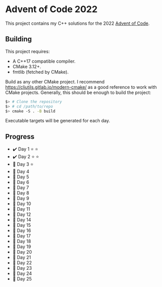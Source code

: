 # Advent of Code 2022

This project contains my C++ solutions for the 2022 [Advent of Code](https://adventofcode.com/2022).

## Building

This project requires:

* A C++17 compatible compiler.
* CMake 3.12+.
* fmtlib (fetched by CMake).

Build as any other CMake project. I recommend https://cliutils.gitlab.io/modern-cmake/ as a good reference to work with CMake projects. Generally, this should be enough to build the project:

```bash
$> # Clone the repository
$> # cd /path/to/repo
$> cmake -S . -B build
```

Executable targets will be generated for each day.

## Progress

* :heavy_check_mark: Day 1 :star: :star:
* :heavy_check_mark: Day 2 :star: :star:
* :black_square_button: Day 3 :star:
* :black_square_button: Day 4
* :black_square_button: Day 5
* :black_square_button: Day 6
* :black_square_button: Day 7
* :black_square_button: Day 8
* :black_square_button: Day 9
* :black_square_button: Day 10
* :black_square_button: Day 11
* :black_square_button: Day 12
* :black_square_button: Day 14
* :black_square_button: Day 15
* :black_square_button: Day 16
* :black_square_button: Day 17
* :black_square_button: Day 18
* :black_square_button: Day 19
* :black_square_button: Day 20
* :black_square_button: Day 21
* :black_square_button: Day 22
* :black_square_button: Day 23
* :black_square_button: Day 24
* :black_square_button: Day 25



